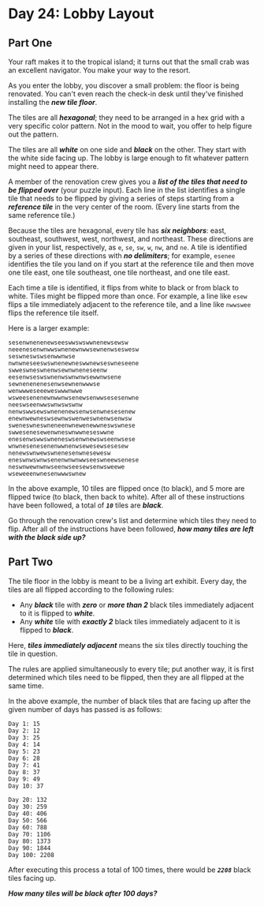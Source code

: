 # Day 24: Lobby Layout

## Part One

Your raft makes it to the tropical island; it turns out that the small crab was an excellent navigator. You make your way to the resort.

As you enter the lobby, you discover a small problem: the floor is being renovated. You can't even reach the check-in desk until they've finished installing the ***new tile floor***.

The tiles are all ***hexagonal***; they need to be arranged in a hex grid with a very specific color pattern. Not in the mood to wait, you offer to help figure out the pattern.

The tiles are all ***white*** on one side and ***black*** on the other. They start with the white side facing up. The lobby is large enough to fit whatever pattern might need to appear there.

A member of the renovation crew gives you a ***list of the tiles that need to be flipped over*** (your puzzle input). Each line in the list identifies a single tile that needs to be flipped by giving a series of steps starting from a ***reference tile*** in the very center of the room. (Every line starts from the same reference tile.)

Because the tiles are hexagonal, every tile has ***six neighbors***: east, southeast, southwest, west, northwest, and northeast. These directions are given in your list, respectively, as `e`, `se`, `sw`, `w`, `nw`, and `ne`. A tile is identified by a series of these directions with ***no delimiters***; for example, `esenee` identifies the tile you land on if you start at the reference tile and then move one tile east, one tile southeast, one tile northeast, and one tile east.

Each time a tile is identified, it flips from white to black or from black to white. Tiles might be flipped more than once. For example, a line like `esew` flips a tile immediately adjacent to the reference tile, and a line like `nwwswee` flips the reference tile itself.

Here is a larger example:

```
sesenwnenenewseeswwswswwnenewsewsw
neeenesenwnwwswnenewnwwsewnenwseswesw
seswneswswsenwwnwse
nwnwneseeswswnenewneswwnewseswneseene
swweswneswnenwsewnwneneseenw
eesenwseswswnenwswnwnwsewwnwsene
sewnenenenesenwsewnenwwwse
wenwwweseeeweswwwnwwe
wsweesenenewnwwnwsenewsenwwsesesenwne
neeswseenwwswnwswswnw
nenwswwsewswnenenewsenwsenwnesesenew
enewnwewneswsewnwswenweswnenwsenwsw
sweneswneswneneenwnewenewwneswswnese
swwesenesewenwneswnwwneseswwne
enesenwswwswneneswsenwnewswseenwsese
wnwnesenesenenwwnenwsewesewsesesew
nenewswnwewswnenesenwnesewesw
eneswnwswnwsenenwnwnwwseeswneewsenese
neswnwewnwnwseenwseesewsenwsweewe
wseweeenwnesenwwwswnew
```

In the above example, 10 tiles are flipped once (to black), and 5 more are flipped twice (to black, then back to white). After all of these instructions have been followed, a total of ***`10`*** tiles are ***black***.

Go through the renovation crew's list and determine which tiles they need to flip. After all of the instructions have been followed, ***how many tiles are left with the black side up?***

## Part Two

The tile floor in the lobby is meant to be a living art exhibit. Every day, the tiles are all flipped according to the following rules:

- Any ***black*** tile with ***zero*** or ***more than 2*** black tiles immediately adjacent to it is flipped to ***white***.
- Any ***white*** tile with ***exactly 2*** black tiles immediately adjacent to it is flipped to ***black***.

Here, ***tiles immediately adjacent*** means the six tiles directly touching the tile in question.

The rules are applied simultaneously to every tile; put another way, it is first determined which tiles need to be flipped, then they are all flipped at the same time.

In the above example, the number of black tiles that are facing up after the given number of days has passed is as follows:

```
Day 1: 15
Day 2: 12
Day 3: 25
Day 4: 14
Day 5: 23
Day 6: 28
Day 7: 41
Day 8: 37
Day 9: 49
Day 10: 37

Day 20: 132
Day 30: 259
Day 40: 406
Day 50: 566
Day 60: 788
Day 70: 1106
Day 80: 1373
Day 90: 1844
Day 100: 2208
```

After executing this process a total of 100 times, there would be ***`2208`*** black tiles facing up.

***How many tiles will be black after 100 days?***